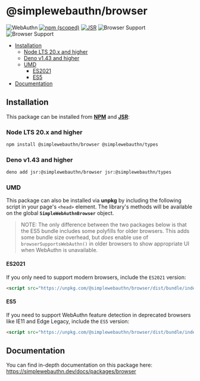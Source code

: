 # @simplewebauthn/browser <!-- omit in toc -->

![WebAuthn](https://img.shields.io/badge/WebAuthn-Simplified-blueviolet?style=for-the-badge&logo=WebAuthn)
[![npm (scoped)](https://img.shields.io/npm/v/@simplewebauthn/browser?style=for-the-badge&logo=npm)](https://www.npmjs.com/package/@simplewebauthn/browser)
[![JSR](https://jsr.io/badges/@simplewebauthn/browser?style=for-the-badge)](https://jsr.io/@simplewebauthn/browser)
![Browser Support](https://img.shields.io/badge/Browser-ES2021+-brightgreen?style=for-the-badge&logo=Mozilla+Firefox)
![Browser Support](https://img.shields.io/badge/Browser-ES5-brightgreen?style=for-the-badge&logo=Mozilla+Firefox)

- [Installation](#installation)
  - [Node LTS 20.x and higher](#node-lts-20x-and-higher)
  - [Deno v1.43 and higher](#deno-v143-and-higher)
  - [UMD](#umd)
    - [ES2021](#es2021)
    - [ES5](#es5)
- [Documentation](#documentation)

## Installation

This package can be installed from **[NPM](https://www.npmjs.com/search?q=%40simplewebauthn)** and
**[JSR](https://jsr.io/@simplewebauthn)**:

### Node LTS 20.x and higher

```sh
npm install @simplewebauthn/browser @simplewebauthn/types
```

### Deno v1.43 and higher

```sh
deno add jsr:@simplewebauthn/browser jsr:@simplewebauthn/types
```

### UMD

This package can also be installed via **unpkg** by including the following script in your page's
`<head>` element. The library's methods will be available on the global **`SimpleWebAuthnBrowser`**
object.

> NOTE: The only difference between the two packages below is that the ES5 bundle includes some
> polyfills for older browsers. This adds some bundle size overhead, but _does_ enable use of
> `browserSupportsWebAuthn()` in older browsers to show appropriate UI when WebAuthn is unavailable.

#### ES2021

If you only need to support modern browsers, include the `ES2021` version:

```html
<script src="https://unpkg.com/@simplewebauthn/browser/dist/bundle/index.umd.min.js"></script>
```

#### ES5

If you need to support WebAuthn feature detection in deprecated browsers like IE11 and Edge Legacy,
include the `ES5` version:

```html
<script src="https://unpkg.com/@simplewebauthn/browser/dist/bundle/index.es5.umd.min.js"></script>
```

## Documentation

You can find in-depth documentation on this package here:
https://simplewebauthn.dev/docs/packages/browser

